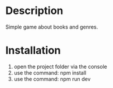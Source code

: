 # Description
Simple game about books and genres.

# Installation
1. open the project folder via the console
2. use the command: npm install
3. use the command: npm run dev
